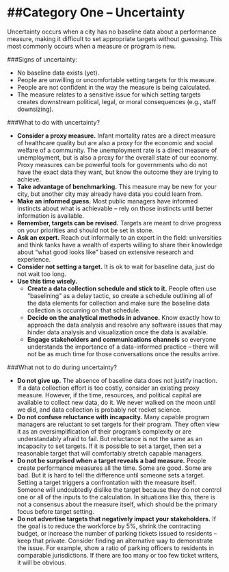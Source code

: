 ##Category One – Uncertainty
======
Uncertainty occurs when a city has no baseline data about a performance measure, making it difficult to set appropriate targets without guessing. This most commonly occurs when a measure or program is new. 

###Signs of uncertainty:
* No baseline data exists (yet).
* People are unwilling or uncomfortable setting targets for this measure.
* People are not confident in the way the measure is being calculated.
* The measure relates to a sensitive issue for which setting targets creates downstream political, legal, or moral consequences (e.g., staff downsizing).

###What to do with uncertainty?
* **Consider a proxy measure.** Infant mortality rates are a direct measure of healthcare quality but are also a proxy for the economic and social welfare of a community. The unemployment rate is a direct measure of unemployment, but is also a proxy for the overall state of our economy. Proxy measures can be powerful tools for governments who do not have the exact data they want, but know the outcome they are trying to achieve. 
* **Take advantage of benchmarking.** This measure may be new for your city, but another city may already have data you could learn from.
* **Make an informed guess.** Most public managers have informed instincts about what is achievable – rely on those instincts until better information is available. 
* **Remember, targets can be revised.** Targets are meant to drive progress on your priorities and should not be set in stone.
* **Ask an expert.** Reach out informally to an expert in the field: universities and think tanks have a wealth of experts willing to share their knowledge about “what good looks like” based on extensive research and experience. 
* **Consider not setting a target.** It is ok to wait for baseline data, just do not wait too long.
* **Use this time wisely.** 
     * **Create a data collection schedule and stick to it.** People often use “baselining” as a delay tactic, so create a schedule outlining all of the data elements for collection and make sure the baseline data collection is occurring on that schedule. 
     * **Decide on the analytical methods in advance.** Know exactly how to approach the data analysis and resolve any software issues that may hinder data analysis and visualization once the data is available.  
     * **Engage stakeholders and communications channels** so everyone understands the importance of a data-informed practice – there  will not be as much time for those conversations once the results arrive.

###What not to do during uncertainty?
* **Do not give up.** The absence of baseline data does not justify inaction. If a data collection effort is too costly, consider an existing proxy measure. However, if the time, resources, and political capital are available to collect new data, do it. We never walked on the moon until we did, and data collection is probably not rocket science. 
* **Do not confuse reluctance with incapacity.** Many capable program managers are reluctant to set targets for their program. They often view it as an oversimplification of their program’s complexity or are understandably afraid to fail. But reluctance is not the same as an incapacity to set targets. If it is possible to set a target, then set a reasonable target that will comfortably stretch capable managers.
* **Do not be surprised when a target reveals a bad measure.** People create performance measures all the time. Some are good. Some are bad. But it is hard to tell the difference until someone sets a target. Setting a target triggers a confrontation with the measure itself. Someone will undoubtedly dislike the target because they do not control one or all of the inputs to the calculation. In situations like this, there is not a consensus about the measure itself, which should be the primary focus before target setting. 
* **Do not advertise targets that negatively impact your stakeholders.** If the goal is to reduce the workforce by 5%, shrink the contracting budget, or increase the number of parking tickets issued to residents – keep that private. Consider finding an alternative way to demonstrate the issue. For example, show a ratio of parking officers to residents in comparable jurisdictions. If there are too many or too few ticket writers, it will be obvious. 
